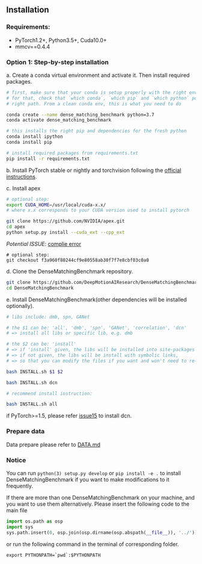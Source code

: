 ## Installation

### Requirements:
- PyTorch1.2+, Python3.5+, Cuda10.0+
- mmcv==0.4.4

### Option 1: Step-by-step installation

a. Create a conda virtual environment and activate it. Then install required packages.


```bash
# first, make sure that your conda is setup properly with the right environment
# for that, check that `which conda`, `which pip` and `which python` points to the
# right path. From a clean conda env, this is what you need to do

conda create --name dense_matching_benchmark python=3.7
conda activate dense_matching_benchmark

# this installs the right pip and dependencies for the fresh python
conda install ipython
conda install pip

# install required packages from requirements.txt
pip install -r requirements.txt
```

b. Install PyTorch stable or nightly and torchvision following the [official instructions](https://pytorch.org/).


c. Install apex
```bash
# optional step:
export CUDA_HOME=/usr/local/cuda-x.x/
# where x.x corresponds to your CUDA version used to install pytorch

git clone https://github.com/NVIDIA/apex.git
cd apex
python setup.py install --cuda_ext --cpp_ext
```
*Potential ISSUE*: [complie error](https://github.com/NVIDIA/apex/issues/802#issuecomment-618699214) 
```
# optional step: 
git checkout f3a960f80244cf9e80558ab30f7f7e8cbf03c0a0
```

d. Clone the DenseMatchingBenchmark repository.

```bash
git clone https://github.com/DeepMotionAIResearch/DenseMatchingBenchmark.git
cd DenseMatchingBenchmark
```

e. Install DenseMatchingBenchmark(other dependencies will be installed optionally).
```bash
# libs include: dmb, spn, GANet

# the $1 can be: 'all', 'dmb', 'spn', 'GANet', 'correlation', 'dcn'
# => install all libs or specific lib, e.g. dmb

# the $2 can be: 'install'
# => if 'install' given, the libs will be installed into site-packages
# => if not given, the libs will be install with symbolic links,
# => so that you can modify the files if you want and won't need to re-build it

bash INSTALL.sh $1 $2

bash INSTALL.sh dcn

# recommend install instruction:

bash INSTALL.sh all

```
if PyTorch>=1.5, please refer  [issue15](https://github.com/DeepMotionAIResearch/DenseMatchingBenchmark/issues/15) to install dcn.


### Prepare data

Data prepare please refer to [DATA.md](DATA.md)



### Notice
You can run `python(3) setup.py develop` or `pip install -e .` to install DenseMatchingBenchmark if you want to make modifications to it frequently.

If there are more than one DenseMatchingBenchmark on your machine, and you want to use them alternatively.
Please insert the following code to the main file
```python
import os.path as osp
import sys
sys.path.insert(0, osp.join(osp.dirname(osp.abspath(__file__)), '../'))
```
or run the following command in the terminal of corresponding folder.
```shell
export PYTHONPATH=`pwd`:$PYTHONPATH
```



